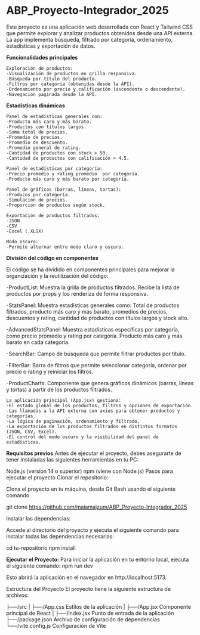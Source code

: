 # ABP_Proyecto-Integrador_2025

Este proyecto es una aplicación web desarrollada con React y Tailwind CSS que permite explorar y analizar productos obtenidos desde una API externa. La app implementa búsqueda, filtrado por categoría, ordenamiento, estadísticas y exportación de datos.

**Funcionalidades principales**
```
Exploración de productos:
-Visualización de productos en grilla responsiva.
-Búsqueda por título del producto.
-Filtros por categoría (obtenidas desde la API).
-Ordenamiento por precio y calificación (ascendente o descendente).
-Navegación paginada desde la API.
```

**Estadísticas dinámicas**
```
Panel de estadísticas generales con:
-Producto más caro y más barato.
-Productos con títulos largos.
-Suma total de precios.
-Promedio de precios.
-Promedio de descuento.
-Promedio general de rating.
-Cantidad de productos con stock > 50.
-Cantidad de productos con calificación > 4.5.
```
```
Panel de estadísticas por categoría:
-Precio promedio y rating promedio  por categoría.
-Producto más caro y más barato por categoría.
```
```
Panel de gráficos (barras, líneas, tortas):
-Producos por categoría.
-Simulacion de precios.
-Proporcion de productos según stock.
```
```
Exportación de productos filtrados:
-JSON
-CSV
-Excel (.XLSX)
```
```
Modo oscuro:
-Permite alternar entre modo claro y oscuro.
```
**División del código en componentes**

El código se ha dividido en componentes principales para mejorar la organización y la reutilización del código:

-ProductList: Muestra la grilla de productos filtrados. Recibe la lista de productos por props y los renderiza de forma responsiva.

-StatsPanel: Muestra estadísticas generales como: Total de productos filtrados, producto más caro y más barato, promedios de precios, descuentos y rating, cantidad de productos con títulos largos y stock alto.

-AdvancedStatsPanel: Muestra estadísticas específicas por categoría, como precio promedio y rating por categoría. Producto más caro y más barato en cada categoría.

-SearchBar: Campo de búsqueda que permite filtrar productos por título.

-FilterBar: Barra de filtros que permite seleccionar categoría, ordenar por precio o rating y reiniciar los filtros.

-ProductCharts: Componente que genera gráficos dinámicos (barras, líneas y tortas) a partir de los productos filtrados.
```
La aplicación principal (App.jsx) gestiona:
-El estado global de los productos, filtros y opciones de exportación.
-Las llamadas a la API externa con axios para obtener productos y categorías.
-La lógica de paginación, ordenamiento y filtrado.
-La exportación de los productos filtrados en distintos formatos (JSON, CSV, Excel).
-El control del modo oscuro y la visibilidad del panel de estadísticas.
```
**Requisitos previos**
Antes de ejecutar el proyecto, debes asegurarte de tener instaladas las siguientes herramientas en tu PC:

Node.js (version 14 o superior)
npm (viene con Node.js)
Pasos para ejecutar el proyecto
Clonar el repositorio:

Clona el proyecto en tu máquina, desde Git Bash usando el siguiente comando:

git clone https://github.com/maiamajzum/ABP_Proyecto-Integrador_2025

Instalar las dependencias:

Accede al directorio del proyecto y ejecuta el siguiente comando para instalar todas las dependencias necesarias:

cd tu-repositorio npm install

**Ejecutar el Proyecto:**
Para iniciar la aplicación en tu entorno local, ejecuta el siguiente comando: npm run dev

Esto abrirá la aplicación en el navegador en http://localhost:5173.

Estructura del Proyecto
El proyecto tiene la siguiente estructura de archivos:

├──/src
|   ├──/App.css      Estilos de la aplicación
|   ├──/App.jsx      Componente principal de React
|   ├──/index.jsx    Punto de entrada de la aplicación
├──/package.json     Archivo de configuración de dependencias
└──/vite.config.js   Configuración de Vite
